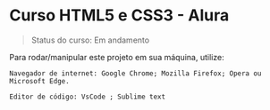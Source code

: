 # Curso HTML5 e CSS3 - Alura

> Status do curso: Em andamento

Para rodar/manipular este projeto em sua máquina, utilize: 

````
Navegador de internet: Google Chrome; Mozilla Firefox; Opera ou Microsoft Edge.

Editor de código: VsCode ; Sublime text
````
